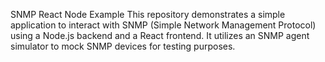 SNMP React Node Example
This repository demonstrates a simple application to interact with SNMP (Simple Network Management Protocol) using a Node.js backend and a React frontend. It utilizes an SNMP agent simulator to mock SNMP devices for testing purposes.
